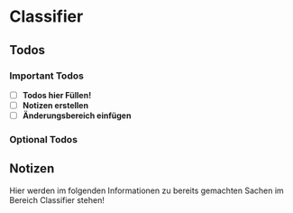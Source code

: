 # Classifier

## Todos

### Important Todos
* [ ] **Todos hier Füllen!**
* [ ] **Notizen erstellen**
* [ ] **Änderungsbereich einfügen**

### Optional Todos


## Notizen
Hier werden im folgenden Informationen zu bereits gemachten Sachen im Bereich
Classifier stehen!
